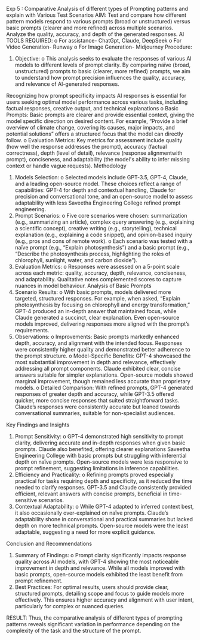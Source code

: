  
Exp 5 : Comparative Analysis of different types of Prompting patterns and explain with 
Various Test Scenarios 
AIM: 
Test and compare how different pattern models respond to various prompts (broad or 
unstructured) versus basic prompts (clearer and more refined) across multiple scenarios.  
Analyze the quality, accuracy, and depth of the generated responses. 
AI TOOLS REQUIRED: 
o For assistance- ChatGpt, Claude, DeepSeek 
o For Video Generation- Runway 
o For Image Generation- Midjourney 
Procedure:  
1. Objective: 
o This analysis seeks to evaluate the responses of various AI models to different levels of 
prompt clarity. By comparing naïve (broad, unstructured) prompts to basic (clearer, more 
refined) prompts, we aim to understand how prompt precision influences the quality, 
accuracy, and relevance of AI-generated responses. 
 
Recognizing how prompt specificity impacts AI responses is essential for users seeking 
optimal model performance across various tasks, including factual responses, creative output, 
and technical explanations 
o Basic Prompts: Basic prompts are clearer and provide essential context, giving the model 
specific direction on desired content. For example, “Provide a brief overview of climate 
change, covering its causes, major impacts, and potential solutions” offers a structured focus 
that the model can directly follow. 
o Evaluation Metrics: Key metrics for assessment include quality (how well the response 
addresses the prompt), accuracy (factual correctness), depth (level of detail), relevance 
(response alignmentwith prompt), conciseness, and adaptability (the model's ability to 
infer missing context or handle vague requests). 
Methodology 
1. Models Selection: 
o Selected models include GPT-3.5, GPT-4, Claude, and a leading open-source model. These 
choices reflect a range of capabilities: GPT-4 for depth and contextual handling, Claude for 
precision and conversational tone, and an open-source model to assess adaptability with less 
Saveetha Engineering College 
refined prompt engineering. 
2. Prompt Scenarios: 
o Five core scenarios were chosen: summarization (e.g., summarizing an article), complex 
query answering (e.g., explaining a scientific concept), creative writing (e.g., storytelling), 
technical explanation (e.g., explaining a code snippet), and opinion-based inquiry (e.g., pros 
and cons of remote work). 
o Each scenario was tested with a naïve prompt (e.g., “Explain photosynthesis”) and a basic 
prompt (e.g., “Describe the photosynthesis process, highlighting the roles of chlorophyll, 
sunlight, water, and carbon dioxide”). 
3. Evaluation Metrics: 
o Responses were assessed on a 5-point scale across each metric: quality, accuracy, depth, 
relevance, conciseness, and adaptability. Qualitative notes complemented scores to capture 
nuances in model behaviour. 
Analysis of Basic Prompts 
1. Scenario Results: 
o With basic prompts, models delivered more targeted, structured responses. For example, 
when asked, “Explain photosynthesis by focusing on chlorophyll and energy transformation,” 
GPT-4 produced an in-depth answer that maintained focus, while Claude generated a 
succinct, clear explanation. Even open-source models improved, delivering responses more 
aligned with the prompt’s requirements. 
2. Observations: 
o Improvements: Basic prompts markedly enhanced depth, accuracy, and alignment with the 
intended focus. Responses were consistently higher quality and demonstrated better adherence 
to the prompt structure. 
o Model-Specific Benefits: GPT-4 showcased the most substantial improvement in depth and 
relevance, effectively addressing all prompt components. Claude exhibited clear, concise 
answers suitable for simpler explanations. Open-source models showed marginal 
improvement, though remained less accurate than proprietary models. 
o Detailed Comparison: With refined prompts, GPT-4 generated responses of greater depth 
and accuracy, while GPT-3.5 offered quicker, more concise responses that suited 
straightforward tasks. Claude’s responses were consistently accurate but leaned towards 
conversational summaries, suitable for non-specialist audiences. 
 
Key Findings and Insights 
1. Prompt Sensitivity: 
o GPT-4 demonstrated high sensitivity to prompt clarity, delivering accurate and in-depth 
responses when given basic prompts. Claude also benefited, offering clearer explanations 
Saveetha Engineering College 
with basic prompts but struggling with inferential depth on naïve prompts. Open-source 
models were less responsive to prompt refinement, suggesting limitations in inference 
capabilities. 
2. Efficiency and Practicality: 
o Refining prompts proved especially practical for tasks requiring depth and specificity, as it 
reduced the time needed to clarify responses. GPT-3.5 and Claude consistently provided 
efficient, relevant answers with concise prompts, beneficial in time-sensitive scenarios. 
3. Contextual Adaptability: 
o While GPT-4 adapted to inferred context best, it also occasionally over-explained on naïve 
prompts. Claude’s adaptability shone in conversational and practical summaries but lacked 
depth on more technical prompts. Open-source models were the least adaptable, suggesting a 
need for more explicit guidance. 
 
 
Conclusion and Recommendations 
1. Summary of Findings: 
o Prompt clarity significantly impacts response quality across AI models, with GPT-4 showing 
the most noticeable improvement in depth and relevance. While all models improved with 
basic prompts, open-source models exhibited the least benefit from prompt refinement. 
2. Best Practices: 
For optimal results, users should provide clear, structured prompts, detailing scope and 
focus to guide models more effectively. This ensures higher accuracy and alignment with 
user intent, particularly for complex or nuanced queries. 
 
 
 
RESULT: 
Thus, the comparative analysis of different types of prompting patterns reveals significant 
variation in performance depending on the complexity of the task and the structure of the 
prompt.
